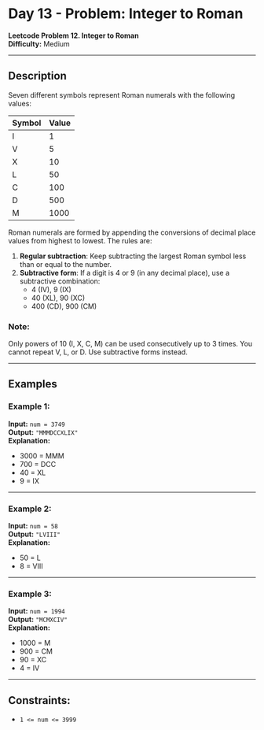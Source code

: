 # Day 13 - Problem: Integer to Roman

**Leetcode Problem 12. Integer to Roman**  
**Difficulty:** Medium

---

## Description

Seven different symbols represent Roman numerals with the following values:

| Symbol | Value |
|--------|-------|
| I      | 1     |
| V      | 5     |
| X      | 10    |
| L      | 50    |
| C      | 100   |
| D      | 500   |
| M      | 1000  |

Roman numerals are formed by appending the conversions of decimal place values from highest to lowest. The rules are:

1. **Regular subtraction**: Keep subtracting the largest Roman symbol less than or equal to the number.
2. **Subtractive form**: If a digit is 4 or 9 (in any decimal place), use a subtractive combination:
   - 4 (IV), 9 (IX)
   - 40 (XL), 90 (XC)
   - 400 (CD), 900 (CM)

### Note:
Only powers of 10 (I, X, C, M) can be used consecutively up to 3 times. You cannot repeat V, L, or D. Use subtractive forms instead.

---

## Examples

### Example 1:
**Input:** `num = 3749`  
**Output:** `"MMMDCCXLIX"`  
**Explanation:**
- 3000 = MMM  
- 700 = DCC  
- 40 = XL  
- 9 = IX  

---

### Example 2:
**Input:** `num = 58`  
**Output:** `"LVIII"`  
**Explanation:**
- 50 = L  
- 8 = VIII  

---

### Example 3:
**Input:** `num = 1994`  
**Output:** `"MCMXCIV"`  
**Explanation:**
- 1000 = M  
- 900 = CM  
- 90 = XC  
- 4 = IV  

---

## Constraints:
- `1 <= num <= 3999`
